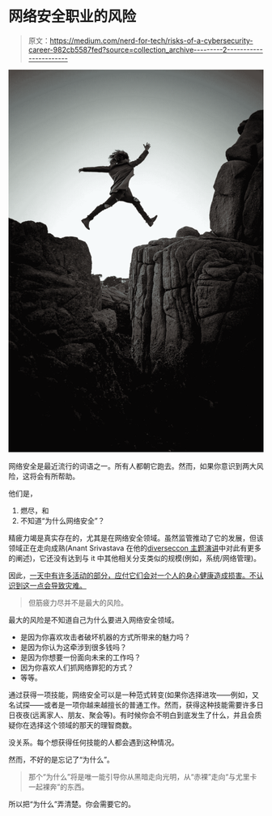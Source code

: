 # 网络安全职业的风险

> 原文：<https://medium.com/nerd-for-tech/risks-of-a-cybersecurity-career-982cb5587fed?source=collection_archive---------2----------------------->

![](img/f09d9d50d64b6b275f26d0746a2b1d05.png)

网络安全是最近流行的词语之一。所有人都朝它跑去。然而，如果你意识到两大风险，这将会有所帮助。

他们是，

1.  燃尽，和
2.  不知道“为什么网络安全”？

精疲力竭是真实存在的，尤其是在网络安全领域。虽然监管推动了它的发展，但该领域正在走向成熟(Anant Srivastava 在他的[diverseccon 主题演讲](https://www.youtube.com/watch?v=UinkiKlTshI)中对此有更多的阐述)，它还没有达到与 it 中其他相关分支类似的规模(例如，系统/网络管理)。

因此，[一天中有许多活动的部分，应付它们会对一个人的身心健康造成损害。不认识到这一点会导致灾难。](https://sripati.info/a-day-in-a-pentesters-life)

> 但筋疲力尽并不是最大的风险。

最大的风险是不知道自己为什么要进入网络安全领域。

*   是因为你喜欢攻击者破坏机器的方式所带来的魅力吗？
*   是因为你认为这牵涉到很多钱吗？
*   是因为你想要一份面向未来的工作吗？
*   因为你喜欢人们抓网络罪犯的方式？
*   等等。

通过获得一项技能，网络安全可以是一种范式转变(如果你选择进攻——例如，又名试探——或者是一项你越来越擅长的普通工作。然而，获得这种技能需要许多日日夜夜(远离家人、朋友、聚会等)。有时候你会不明白到底发生了什么，并且会质疑你在选择这个领域的那天的理智商数。

没关系。每个想获得任何技能的人都会遇到这种情况。

然而，不好的是忘记了“为什么”。

> 那个“为什么”将是唯一能引导你从黑暗走向光明，从“赤裸”走向“与尤里卡一起裸奔”的东西。

所以把“为什么”弄清楚。你会需要它的。